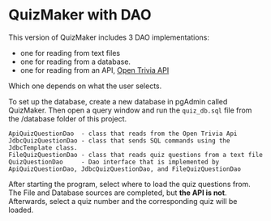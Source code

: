 # QuizMaker with DAO
This version of QuizMaker includes 3 DAO implementations:
 * one for reading from text files
 * one for reading from a database.
 * one for reading from an API, [Open Trivia API](https://opentdb.com/api_config.php)

Which one depends on what the user selects.

To set up the database, create a new database in pgAdmin called QuizMaker.
Then open a query window and run the `quiz_db.sql` file from the /database folder of this project.

    ApiQuizQuestionDao  - class that reads from the Open Trivia Api
    JdbcQuizQuestionDao - class that sends SQL commands using the JdbcTemplate class.
    FileQuizQuestionDao - class that reads quiz questions from a text file 
    QuizQuestionDao     - Dao interface that is implemented by ApiQuizQuestionDao, JdbcQuizQuestionDao, and FileQuizQuestionDao  

After starting the program, select where to load the quiz questions from.
The File and Database sources are completed, but **the API is not**.
Afterwards, select a quiz number and the corresponding quiz will be loaded.